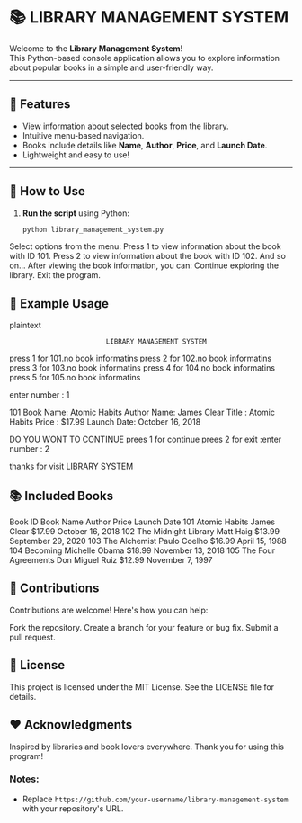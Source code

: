 # 📚 LIBRARY MANAGEMENT SYSTEM

Welcome to the **Library Management System**!  
This Python-based console application allows you to explore information about popular books in a simple and user-friendly way.

---

## 🎯 Features

- View information about selected books from the library.
- Intuitive menu-based navigation.
- Books include details like **Name**, **Author**, **Price**, and **Launch Date**.
- Lightweight and easy to use!

---

## 🚀 How to Use

1. **Run the script** using Python:
   ```bash
   python library_management_system.py
Select options from the menu:
Press 1 to view information about the book with ID 101.
Press 2 to view information about the book with ID 102.
And so on...
After viewing the book information, you can:
Continue exploring the library.
Exit the program.

## 📖 Example Usage
plaintext

                            LIBRARY MANAGEMENT SYSTEM

press 1 for 101.no book informatins
press 2 for 102.no book informatins
press 3 for 103.no book informatins
press 4 for 104.no book informatins
press 5 for 105.no book informatins

enter number : 1

101 Book Name: Atomic Habits
    Author Name: James Clear
    Title : Atomic Habits
    Price : $17.99
    Launch Date: October 16, 2018

DO YOU WONT TO CONTINUE
   prees 1 for continue
   prees 2 for exit :enter number : 2

thanks for visit  LIBRARY SYSTEM
## 📚 Included Books
Book ID	Book Name	Author	Price	Launch Date
101	Atomic Habits	James Clear	$17.99	October 16, 2018
102	The Midnight Library	Matt Haig	$13.99	September 29, 2020
103	The Alchemist	Paulo Coelho	$16.99	April 15, 1988
104	Becoming	Michelle Obama	$18.99	November 13, 2018
105	The Four Agreements	Don Miguel Ruiz	$12.99	November 7, 1997
## 🤝 Contributions
Contributions are welcome! Here's how you can help:

Fork the repository.
Create a branch for your feature or bug fix.
Submit a pull request.
## 📜 License
This project is licensed under the MIT License. See the LICENSE file for details.

## ❤️ Acknowledgments
Inspired by libraries and book lovers everywhere.
Thank you for using this program!


### Notes:
- Replace `https://github.com/your-username/library-management-system` with your repository's URL.

















